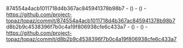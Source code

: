 874554a4acb1011718d4b367ac845941378b98b7 -  () -  () - https://github.com/project-topaz/topaz/commit/874554a4acb1011718d4b367ac845941378b98b7
d8b2b9c4538396f7b0c4a19f806938cfe6c433a7 -  () -  () - https://github.com/project-topaz/topaz/commit/d8b2b9c4538396f7b0c4a19f806938cfe6c433a7
